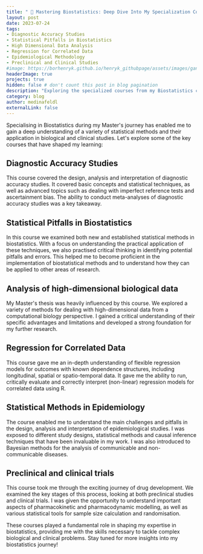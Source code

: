 ```yaml
---
title: " 🚀 Mastering Biostatistics: Deep Dive Into My Specialization Courses"
layout: post
date: 2023-07-24
tags: 
- Diagnostic Accuracy Studies
- Statistical Pitfalls in Biostatistics
- High Dimensional Data Analysis
- Regression for Correlated Data
- Epidemiological Methodology
- Preclinical and Clinical Studies
#image: https://borhenryk.github.io/henryk_githubpage/assets/images/gan.png
headerImage: true
projects: true
hidden: false # don't count this post in blog pagination
description: "Exploring the specialized courses from my Biostatistics curriculum that shaped my expertise in analyzing biological data and epidemiological studies."
category: blog
author: medinafeldl
externalLink: false
---
```


Specialising in Biostatistics during my Master's journey has enabled me to gain a deep understanding of a variety of statistical methods and their application in biological and clinical studies. Let's explore some of the key courses that have shaped my learning:

## Diagnostic Accuracy Studies

This course covered the design, analysis and interpretation of diagnostic accuracy studies. It covered basic concepts and statistical techniques, as well as advanced topics such as dealing with imperfect reference tests and ascertainment bias. The ability to conduct meta-analyses of diagnostic accuracy studies was a key takeaway.

## Statistical Pitfalls in Biostatistics
In this course we examined both new and established statistical methods in biostatistics. With a focus on understanding the practical application of these techniques, we also practised critical thinking in identifying potential pitfalls and errors. This helped me to become proficient in the implementation of biostatistical methods and to understand how they can be applied to other areas of research.

## Analysis of high-dimensional biological data

My Master's thesis was heavily influenced by this course. We explored a variety of methods for dealing with high-dimensional data from a computational biology perspective. I gained a critical understanding of their specific advantages and limitations and developed a strong foundation for my further research. 

## Regression for Correlated Data

This course gave me an in-depth understanding of flexible regression models for outcomes with known dependence structures, including longitudinal, spatial or spatio-temporal data. It gave me the ability to run, critically evaluate and correctly interpret (non-linear) regression models for correlated data using R.

## Statistical Methods in Epidemiology 

The course enabled me to understand the main challenges and pitfalls in the design, analysis and interpretation of epidemiological studies. I was exposed to different study designs, statistical methods and causal inference techniques that have been invaluable in my work. I was also introduced to Bayesian methods for the analysis of communicable and non-communicable diseases.

## Preclinical and clinical trials

This course took me through the exciting journey of drug development. We examined the key stages of this process, looking at both preclinical studies and clinical trials. I was given the opportunity to understand important aspects of pharmacokinetic and pharmacodynamic modelling, as well as various statistical tools for sample size calculation and randomisation. 

These courses played a fundamental role in shaping my expertise in biostatistics, providing me with the skills necessary to tackle complex biological and clinical problems. Stay tuned for more insights into my biostatistics journey!